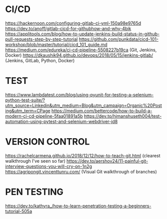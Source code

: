 # CI/CD
https://hackernoon.com/configuring-gitlab-ci-yml-150a98e9765d
https://dev.to/anoff/gitlab-cicd-for-githubhow-and-why-4bik
https://applitools.com/blog/how-to-update-jenkins-build-status-in-github-pull-requests-step-by-step-tutorial
https://github.com/punkdata/cicd-101-workshop/blob/master/tutorial/cicd_101_guide.md
https://medium.com/edureka/ci-cd-pipeline-5508227b19ca (Git, Jenkins, Docker)
https://dkaushik94.github.io/devops/2018/05/15/jenkins-gitlab/ (Jenkins, GitLab, Python, Docker)
# TEST
https://www.lambdatest.com/blog/using-pyunit-for-testing-a-selenium-python-test-suite/?utm_source=Linkedin&utm_medium=Blog&utm_campaign=Organic%20Posting&utm_term=CPage
https://medium.com/bettercode/how-to-build-a-modern-ci-cd-pipeline-5faa01891a5b
https://dev.to/himanshuseth004/test-automation-using-pytest-and-selenium-webdriver-jd8
# VERSION CONTROL
https://rachelcarmena.github.io/2018/12/12/how-to-teach-git.html (clearest walkthrough I've seen so far) 
https://dev.to/aershov24/11-painful-git-interview-questions-you-will-cry-on-1n2g
https://agripongit.vincenttunru.com/ (Visual Git walkthrough of branches)
# PEN TESTING
https://dev.to/kathyra_/how-to-learn-penetration-testing-a-beginners-tutorial-505a